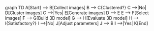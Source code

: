 graph TD
    A[Start] --> B[Collect images]
    B --> C{Clustered?}
    C -->|No| D[Cluster images]
    C -->|Yes| E[Generate images]
    D --> E
    E --> F[Select images]
    F --> G[Build 3D model]
    G --> H[Evaluate 3D model]
    H --> I{Satisfactory?}
    I -->|No| J[Adjust parameters]
    J --> B
    I -->|Yes| K[End]
